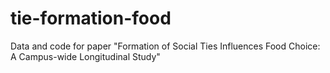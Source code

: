 # tie-formation-food
Data and code for paper "Formation of Social Ties Influences Food Choice: A Campus-wide Longitudinal Study"
